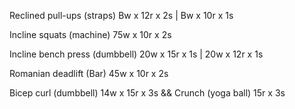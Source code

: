 Reclined pull-ups (straps) Bw x 12r x 2s | Bw x 10r x 1s

Incline squats (machine) 75w x 10r x 2s

Incline bench press (dumbbell) 20w x 15r x 1s | 20w x 12r x 1s

Romanian deadlift (Bar) 45w x 10r x 2s

Bicep curl (dumbbell) 14w x 15r x 3s
&&
Crunch (yoga ball) 15r x 3s

